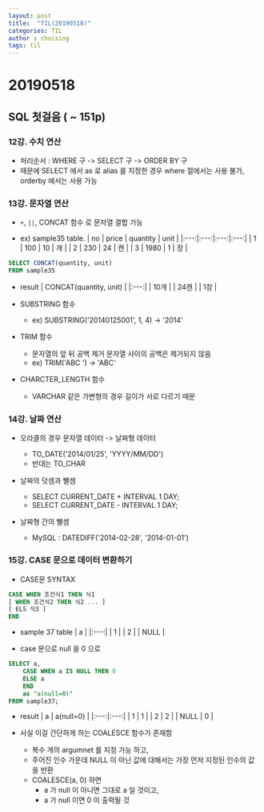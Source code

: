 ```yaml
---
layout: post
title:  "TIL(20190518)"
categories: TIL
author : choising
tags: til
---
```


# 20190518

## SQL 첫걸음 ( ~ 151p)

### 12강. 수치 연산

- 처리순서 : WHERE 구 -> SELECT 구 -> ORDER BY 구
- 때문에 SELECT 에서 as 로 alias 를 지정한 경우 where 절에서는 사용 불가, orderby 에서는 사용 가능

### 13강. 문자열 연산

- `+`, `||`, CONCAT 함수 로 문자열 결합 가능

- ex) sample35 table.
    | no | price | quantity | unit |
    |:---:|:---:|:---:|:---:|
    | 1 | 100 | 10 | 개 |
    | 2 | 230 | 24 | 캔 |
    | 3 | 1980 | 1 | 장 |

```SQL
SELECT CONCAT(quantity, unit)
FROM sample35
```

- result
    | CONCAT(quantity, unit) |
    |:---:|
    | 10개 |
    | 24캔 |
    | 1장 |

- SUBSTRING 함수
    - ex) SUBSTRING('20140125001', 1, 4) -> '2014'

- TRIM 함수
    - 문자열의 앞 뒤 공백 제거
        문자열 사이의 공백은 제거되지 않음
    - ex) TRIM('ABC   ') -> 'ABC'

- CHARCTER_LENGTH 함수
    - VARCHAR 같은 가변형의 경우 길이가 서로 다르기 때문

### 14강. 날짜 연산

- 오라클의 경우 문자열 데이터 -> 날짜형 데이터
    - TO_DATE('2014/01/25', 'YYYY/MM/DD')
    - 반대는 TO_CHAR

- 날짜의 덧셈과 뺄셈
    - SELECT CURRENT_DATE + INTERVAL 1 DAY;
    - SELECT CURRENT_DATE - INTERVAL 1 DAY;

- 날짜형 간의 뺄셈
    - MySQL : DATEDIFF('2014-02-28', '2014-01-01')

### 15강. CASE 문으로 데이터 변환하기

- CASE문 SYNTAX

```SQL
CASE WHEN 조건식1 THEN 식1
[ WHEN 조건식2 THEN 식2 ... ]
[ ELS 식3 ] 
END
```

- sample 37 table
    | a |
    |:---:|
    | 1 |
    | 2 |
    | NULL |

- case 문으로 null 을 0 으로

```SQL
SELECT a,
    CASE WHEN a IS NULL THEN 0
    ELSE a
    END
    as "a(null=0)"
FROM sample37;
```

- result
    | a | a(null=0) |
    |:---:|:---:|
    | 1 | 1 |
    | 2 | 2 |
    | NULL | 0 |

- 사실 이걸 간단하게 하는 COALESCE 함수가 존재함
    - 복수 개의 argumnet 를 지정 가능 하고,
    - 주어진 인수 가운데 NULL 이 아닌 값에 대해서는 가장 먼저 지정된 인수의 값을 반환
    - COALESCE(a, 0) 하면
        - a 가 null 이 아니면 그대로 a 일 것이고,
        - a 가 null 이면 0 이 출력될 것
        